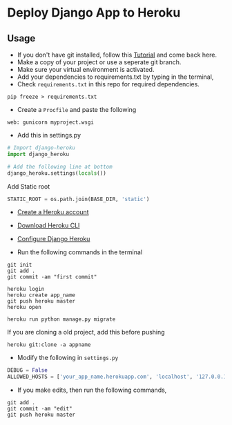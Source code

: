 # Deploy Django App to Heroku
 
## Usage

* If you don't have git installed, follow this [Tutorial](https://www.atlassian.com/git/tutorials/install-git) and come back here.
* Make a copy of your project or use a seperate git branch.
* Make sure your virtual environment is activated.
* Add your dependencies to requirements.txt by typing in the terminal,
* Check ```requirements.txt``` in this repo for required dependencies.
```shell
pip freeze > requirements.txt
```
* Create a ```Procfile``` and paste the following
```
web: gunicorn myproject.wsgi
```

* Add this in settings.py
```python
# Import django-heroku
import django_heroku

# Add the following line at bottom
django_heroku.settings(locals())
```

Add Static root
```python
STATIC_ROOT = os.path.join(BASE_DIR, 'static')
```

* [Create a Heroku account](https://signup.heroku.com/)
* [Download Heroku CLI](https://devcenter.heroku.com/articles/heroku-cli)
* [Configure Django Heroku](https://devcenter.heroku.com/articles/django-app-configuration)


* Run the following commands in the terminal
 ```shell
git init
git add .
git commit -am "first commit"

heroku login
heroku create app_name
git push heroku master
heroku open

heroku run python manage.py migrate
```

If you are cloning a old project, add this before pushing
```shell
heroku git:clone -a appname
```
* Modify the following in ```settings.py```
```python
DEBUG = False
ALLOWED_HOSTS = ['your_app_name.herokuapp.com', 'localhost', '127.0.0.1']
``` 

* If you make edits, then run the following commands,
```shell
git add .
git commit -am "edit"
git push heroku master
```
